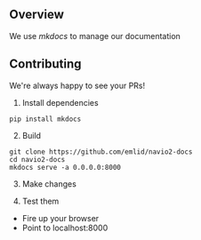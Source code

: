 ## Overview

We use *mkdocs* to manage our documentation

## Contributing

We're always happy to see your PRs!

1) Install dependencies

```pip install mkdocs```

2) Build
```
git clone https://github.com/emlid/navio2-docs
cd navio2-docs
mkdocs serve -a 0.0.0.0:8000
```
3) Make changes

4) Test them

- Fire up your browser 
- Point to localhost:8000
